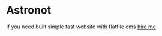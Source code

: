 # Astronot

If you need built simple fast website with flatfile cms [hire me](https://www.fiverr.com/creativitas/design-your-website-with-phyton-django)
